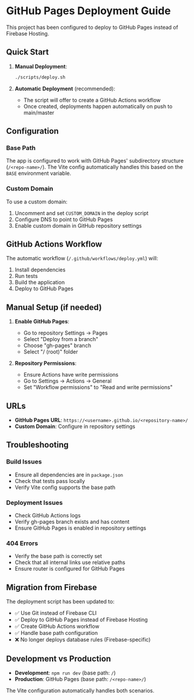 # GitHub Pages Deployment Guide

This project has been configured to deploy to GitHub Pages instead of Firebase Hosting.

## Quick Start

1. **Manual Deployment**:
   ```bash
   ./scripts/deploy.sh
   ```

2. **Automatic Deployment** (recommended):
   - The script will offer to create a GitHub Actions workflow
   - Once created, deployments happen automatically on push to main/master

## Configuration

### Base Path
The app is configured to work with GitHub Pages' subdirectory structure (`/<repo-name>/`). The Vite config automatically handles this based on the `BASE` environment variable.

### Custom Domain
To use a custom domain:
1. Uncomment and set `CUSTOM_DOMAIN` in the deploy script
2. Configure DNS to point to GitHub Pages
3. Enable custom domain in GitHub repository settings

## GitHub Actions Workflow

The automatic workflow (`/.github/workflows/deploy.yml`) will:
1. Install dependencies
2. Run tests
3. Build the application
4. Deploy to GitHub Pages

## Manual Setup (if needed)

1. **Enable GitHub Pages**:
   - Go to repository Settings → Pages
   - Select "Deploy from a branch"
   - Choose "gh-pages" branch
   - Select "/ (root)" folder

2. **Repository Permissions**:
   - Ensure Actions have write permissions
   - Go to Settings → Actions → General
   - Set "Workflow permissions" to "Read and write permissions"

## URLs

- **GitHub Pages URL**: `https://<username>.github.io/<repository-name>/`
- **Custom Domain**: Configure in repository settings

## Troubleshooting

### Build Issues
- Ensure all dependencies are in `package.json`
- Check that tests pass locally
- Verify Vite config supports the base path

### Deployment Issues
- Check GitHub Actions logs
- Verify gh-pages branch exists and has content
- Ensure GitHub Pages is enabled in repository settings

### 404 Errors
- Verify the base path is correctly set
- Check that all internal links use relative paths
- Ensure router is configured for GitHub Pages

## Migration from Firebase

The deployment script has been updated to:
- ✅ Use Git instead of Firebase CLI
- ✅ Deploy to GitHub Pages instead of Firebase Hosting
- ✅ Create GitHub Actions workflow
- ✅ Handle base path configuration
- ❌ No longer deploys database rules (Firebase-specific)

## Development vs Production

- **Development**: `npm run dev` (base path: `/`)
- **Production**: GitHub Pages (base path: `/<repo-name>/`)

The Vite configuration automatically handles both scenarios.
